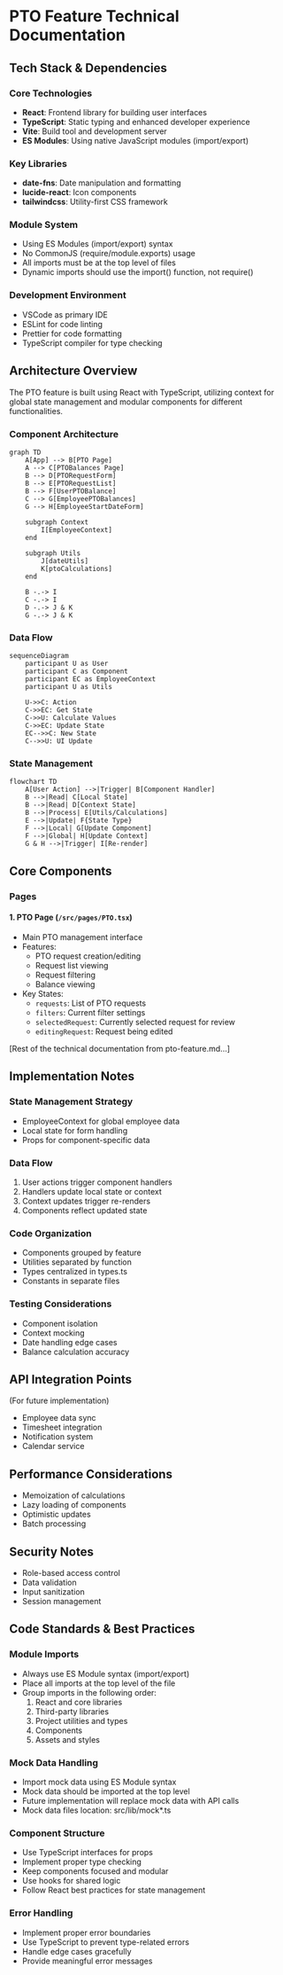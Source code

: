 # PTO Feature Technical Documentation

## Tech Stack & Dependencies

### Core Technologies
- **React**: Frontend library for building user interfaces
- **TypeScript**: Static typing and enhanced developer experience
- **Vite**: Build tool and development server
- **ES Modules**: Using native JavaScript modules (import/export)

### Key Libraries
- **date-fns**: Date manipulation and formatting
- **lucide-react**: Icon components
- **tailwindcss**: Utility-first CSS framework

### Module System
- Using ES Modules (import/export) syntax
- No CommonJS (require/module.exports) usage
- All imports must be at the top level of files
- Dynamic imports should use the import() function, not require()

### Development Environment
- VSCode as primary IDE
- ESLint for code linting
- Prettier for code formatting
- TypeScript compiler for type checking

## Architecture Overview
The PTO feature is built using React with TypeScript, utilizing context for global state management and modular components for different functionalities.

### Component Architecture
```mermaid
graph TD
    A[App] --> B[PTO Page]
    A --> C[PTOBalances Page]
    B --> D[PTORequestForm]
    B --> E[PTORequestList]
    B --> F[UserPTOBalance]
    C --> G[EmployeePTOBalances]
    G --> H[EmployeeStartDateForm]
    
    subgraph Context
        I[EmployeeContext]
    end
    
    subgraph Utils
        J[dateUtils]
        K[ptoCalculations]
    end
    
    B -.-> I
    C -.-> I
    D -.-> J & K
    G -.-> J & K
```

### Data Flow
```mermaid
sequenceDiagram
    participant U as User
    participant C as Component
    participant EC as EmployeeContext
    participant U as Utils
    
    U->>C: Action
    C->>EC: Get State
    C->>U: Calculate Values
    C->>EC: Update State
    EC-->>C: New State
    C-->>U: UI Update
```

### State Management
```mermaid
flowchart TD
    A[User Action] -->|Trigger| B[Component Handler]
    B -->|Read| C[Local State]
    B -->|Read| D[Context State]
    B -->|Process| E[Utils/Calculations]
    E -->|Update| F{State Type}
    F -->|Local| G[Update Component]
    F -->|Global| H[Update Context]
    G & H -->|Trigger| I[Re-render]
```

## Core Components

### Pages

#### 1. PTO Page (`/src/pages/PTO.tsx`)
- Main PTO management interface
- Features:
  - PTO request creation/editing
  - Request list viewing
  - Request filtering
  - Balance viewing
- Key States:
  - `requests`: List of PTO requests
  - `filters`: Current filter settings
  - `selectedRequest`: Currently selected request for review
  - `editingRequest`: Request being edited

[Rest of the technical documentation from pto-feature.md...]

## Implementation Notes

### State Management Strategy
- EmployeeContext for global employee data
- Local state for form handling
- Props for component-specific data

### Data Flow
1. User actions trigger component handlers
2. Handlers update local state or context
3. Context updates trigger re-renders
4. Components reflect updated state

### Code Organization
- Components grouped by feature
- Utilities separated by function
- Types centralized in types.ts
- Constants in separate files

### Testing Considerations
- Component isolation
- Context mocking
- Date handling edge cases
- Balance calculation accuracy

## API Integration Points
(For future implementation)
- Employee data sync
- Timesheet integration
- Notification system
- Calendar service

## Performance Considerations
- Memoization of calculations
- Lazy loading of components
- Optimistic updates
- Batch processing

## Security Notes
- Role-based access control
- Data validation
- Input sanitization
- Session management

## Code Standards & Best Practices

### Module Imports
- Always use ES Module syntax (import/export)
- Place all imports at the top level of the file
- Group imports in the following order:
  1. React and core libraries
  2. Third-party libraries
  3. Project utilities and types
  4. Components
  5. Assets and styles

### Mock Data Handling
- Import mock data using ES Module syntax
- Mock data should be imported at the top level
- Future implementation will replace mock data with API calls
- Mock data files location: src/lib/mock*.ts

### Component Structure
- Use TypeScript interfaces for props
- Implement proper type checking
- Keep components focused and modular
- Use hooks for shared logic
- Follow React best practices for state management

### Error Handling
- Implement proper error boundaries
- Use TypeScript to prevent type-related errors
- Handle edge cases gracefully
- Provide meaningful error messages

